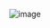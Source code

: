 ![image](https://github.com/ethan686/leetcode/assets/73508499/675e36fb-6a53-40d0-945f-5485f21292e1)
